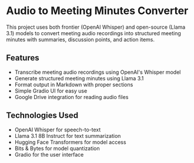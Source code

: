 # Audio to Meeting Minutes Converter

This project uses both frontier (OpenAI Whisper) and open-source (Llama 3.1) models to convert meeting audio recordings into structured meeting minutes with summaries, discussion points, and action items.

## Features

- Transcribe meeting audio recordings using OpenAI's Whisper model
- Generate structured meeting minutes using Llama 3.1
- Format output in Markdown with proper sections
- Simple Gradio UI for easy use
- Google Drive integration for reading audio files

## Technologies Used

- OpenAI Whisper for speech-to-text
- Llama 3.1 8B Instruct for text summarization
- Hugging Face Transformers for model access
- Bits & Bytes for model quantization
- Gradio for the user interface
